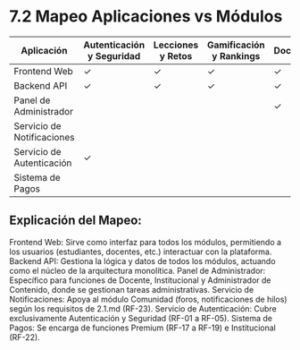# 7.2 Mapeo Aplicaciones vs Módulos

| Aplicación                 | Autenticación y Seguridad | Lecciones y Retos | Gamificación y Rankings | Docente | Premium | Institucional | Comunidad | Administrador de Contenido |
| -------------------------- | ------------------------- | ----------------- | ----------------------- | ------- | ------- | ------------- | --------- | -------------------------- |
| Frontend Web               | ✓                         | ✓                 | ✓                       | ✓       | ✓       | ✓             | ✓         | ✓                          |
| Backend API                | ✓                         | ✓                 | ✓                       | ✓       | ✓       | ✓             | ✓         | ✓                          |
| Panel de Administrador     |                           |                   |                         | ✓       |         | ✓             |           | ✓                          |
| Servicio de Notificaciones |                           |                   |                         |         |         |               | ✓         |                            |
| Servicio de Autenticación  | ✓                         |                   |                         |         |         |               |           |                            |
| Sistema de Pagos           |                           |                   |                         |         | ✓       | ✓             |           |                            |

## Explicación del Mapeo:

Frontend Web: Sirve como interfaz para todos los módulos, permitiendo a los usuarios (estudiantes, docentes, etc.) interactuar con la plataforma.
Backend API: Gestiona la lógica y datos de todos los módulos, actuando como el núcleo de la arquitectura monolítica.
Panel de Administrador: Específico para funciones de Docente, Institucional y Administrador de Contenido, donde se gestionan tareas administrativas.
Servicio de Notificaciones: Apoya al módulo Comunidad (foros, notificaciones de hilos) según los requisitos de 2.1.md (RF-23).
Servicio de Autenticación: Cubre exclusivamente Autenticación y Seguridad (RF-01 a RF-05).
Sistema de Pagos: Se encarga de funciones Premium (RF-17 a RF-19) e Institucional (RF-22).
